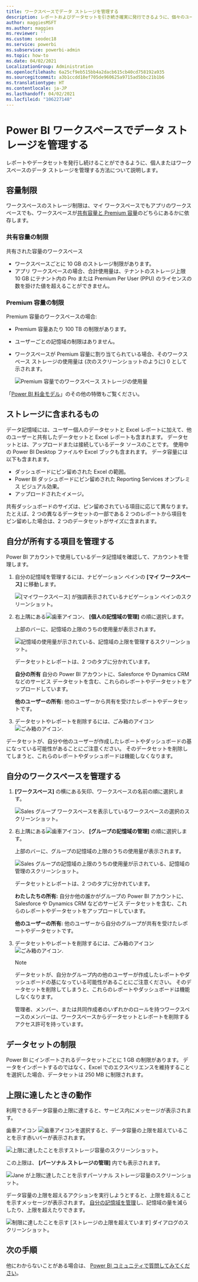 ```yaml
---
title: ワークスペースでデータ ストレージを管理する
description: レポートおよびデータセットを引き続き確実に発行できるように、個々のユーザーまたはワークスペース内のデータ記憶域を管理する方法について説明します。
author: maggiesMSFT
ms.author: maggies
ms.reviewer: ''
ms.custom: seodec18
ms.service: powerbi
ms.subservice: powerbi-admin
ms.topic: how-to
ms.date: 04/02/2021
LocalizationGroup: Administration
ms.openlocfilehash: 6a25cf9eb515bb4a2dacb615cb40cd758192a935
ms.sourcegitcommit: a3b1ccdd18ef705de960625a9715ad5bbc21b1b6
ms.translationtype: HT
ms.contentlocale: ja-JP
ms.lasthandoff: 04/02/2021
ms.locfileid: "106227148"
---
```

# <a name="manage-data-storage-in-power-bi-workspaces"></a>Power BI ワークスペースでデータ ストレージを管理する

レポートやデータセットを発行し続けることができるように、個人またはワークスペースのデータ ストレージを管理する方法について説明します。

## <a name="capacity-limits"></a>容量制限

ワークスペースのストレージ制限は、マイ ワークスペースでもアプリのワークスペースでも、ワークスペースが[共有容量と Premium 容量](../fundamentals/service-basic-concepts.md#capacities)のどちらにあるかに依存します。

### <a name="shared-capacity-limits"></a>共有容量の制限
共有された容量のワークスペース 

- ワークスペースごとに 10 GB のストレージ制限があります。
- アプリ ワークスペースの場合、合計使用量は、テナントのストレージ上限 10 GB にテナント内の Pro または Premium Per User (PPU) のライセンスの数を掛けた値を超えることができません。

### <a name="premium-capacity-limits"></a>Premium 容量の制限
Premium 容量のワークスペースの場合:
- Premium 容量あたり 100 TB の制限があります。
- ユーザーごとの記憶域の制限はありません。
- ワークスペースが Premium 容量に割り当てられている場合、そのワークスペース ストレージの使用量は (次のスクリーンショットのように) 0 として示されます。 

  ![Premium 容量でのワークスペース ストレージの使用量](media/service-admin-manage-your-data-storage-in-power-bi/workspace-storage-usage-premium.png)


「[Power BI 料金モデル](https://powerbi.microsoft.com/pricing)」のその他の特徴もご覧ください。

## <a name="whats-included-in-storage"></a>ストレージに含まれるもの

データ記憶域には、ユーザー個人のデータセットと Excel レポートに加えて、他のユーザーと共有したデータセットと Excel レポートも含まれます。 データセットとは、アップロードまたは接続しているデータ ソースのことです。 使用中の Power BI Desktop ファイルや Excel ブックも含まれます。 データ容量には以下も含まれます。

* ダッシュボードにピン留めされた Excel の範囲。
* Power BI ダッシュボードにピン留めされた Reporting Services オンプレミス ビジュアル効果。
* アップロードされたイメージ。

共有ダッシュボードのサイズは、ピン留めされている項目に応じて異なります。 たとえば、2 つの異なるデータセットの一部である 2 つのレポートから項目をピン留めした場合は、2 つのデータセットがサイズに含まれます。

## <a name="manage-items-you-own"></a>自分が所有する項目を管理する

Power BI アカウントで使用しているデータ記憶域を確認して、アカウントを管理します。

1. 自分の記憶域を管理するには、ナビゲーション ペインの **[マイ ワークスペース]** に移動します。
   
    ![[マイワークスペース] が強調表示されているナビゲーション ペインのスクリーンショット。](media/service-admin-manage-your-data-storage-in-power-bi/pbi_myworkspace.png)

2. 右上隅にある![歯車アイコン](media/service-admin-manage-your-data-storage-in-power-bi/pbi_gearicon.png)、 **[個人の記憶域の管理]** の順に選択します。
   
    上部のバーに、記憶域の上限のうちの使用量が表示されます。
   
    ![記憶域の使用量が示されている、記憶域の上限を管理するスクリーンショット。](media/service-admin-manage-your-data-storage-in-power-bi/pbi_persnlstorage.png)
   
    データセットとレポートは、2 つのタブに分かれています。
   
    **自分の所有** 自分の Power BI アカウントに、Salesforce や Dynamics CRM などのサービス データセットを含む、これらのレポートやデータセットをアップロードしています。  

    **他のユーザーの所有:** 他のユーザーから共有を受けたレポートやデータセットです。
1. データセットやレポートを削除するには、ごみ箱のアイコン ![ごみ箱のアイコン](media/service-admin-manage-your-data-storage-in-power-bi/pbi_deleteicon.png).

データセットが、自分や他のユーザーが作成したレポートやダッシュボードの基になっている可能性があることにご注意ください。 そのデータセットを削除してしまうと、これらのレポートやダッシュボードは機能しなくなります。

## <a name="manage-your-workspace"></a>自分のワークスペースを管理する
1. **[ワークスペース]** の横にある矢印、ワークスペースの名前の順に選択します。
   
    ![Sales グループ ワークスペースを表示しているワークスペースの選択のスクリーンショット。](media/service-admin-manage-your-data-storage-in-power-bi/pbi_groupworkspaces.png)
2. 右上隅にある![歯車アイコン](media/service-admin-manage-your-data-storage-in-power-bi/pbi_gearicon.png)、 **[グループの記憶域の管理]** の順に選択します。
   
    上部のバーに、グループの記憶域の上限のうちの使用量が表示されます。
   
    ![Sales グループの記憶域の上限のうちの使用量が示されている、記憶域の管理のスクリーンショット。](media/service-admin-manage-your-data-storage-in-power-bi/pbi_groupstorage.png)
   
    データセットとレポートは、2 つのタブに分かれています。
   
    **わたしたちの所有:** 自分か他の誰かがグループの Power BI アカウントに、Salesforce や Dynamics CRM などのサービス データセットを含む、これらのレポートやデータセットをアップロードしています。

    **他のユーザーの所有:** 他のユーザーから自分のグループが共有を受けたレポートやデータセットです。

3. データセットやレポートを削除するには、ごみ箱のアイコン ![ごみ箱のアイコン](media/service-admin-manage-your-data-storage-in-power-bi/pbi_deleteicon.png).
   
   > [!NOTE]
   > データセットが、自分かグループ内の他のユーザーが作成したレポートやダッシュボードの基になっている可能性があることにご注意ください。 そのデータセットを削除してしまうと、これらのレポートやダッシュボードは機能しなくなります。
   
   管理者、メンバー、または共同作成者のいずれかのロールを持つワークスペースのメンバーは、ワークスペースからデータセットとレポートを削除するアクセス許可を持っています。

## <a name="dataset-limits"></a>データセットの制限
Power BI にインポートされるデータセットごとに 1 GB の制限があります。 データをインポートするのではなく、Excel でのエクスペリエンスを維持することを選択した場合、データセットは 250 MB に制限されます。

## <a name="what-happens-when-you-reach-a-limit"></a>上限に達したときの動作
利用できるデータ容量の上限に達すると、サービス内にメッセージが表示されます。 

歯車アイコン ![歯車アイコン](media/service-admin-manage-your-data-storage-in-power-bi/pbi_gearicon.png)を選択すると、データ容量の上限を超えていることを示す赤いバーが表示されます。

![上限に達したことを示すストレージ容量のスクリーンショット。](media/service-admin-manage-your-data-storage-in-power-bi/manage-storage-limit.png)

この上限は、 **[パーソナル ストレージの管理]** 内でも表示されます。

 ![Jane が上限に達したことを示すパーソナル ストレージ容量のスクリーンショット。](media/service-admin-manage-your-data-storage-in-power-bi/manage-storage-limit2.png)

 データ容量の上限を超えるアクションを実行しようとすると、上限を超えることを示すメッセージが表示されます。 [自分の記憶域を管理](#manage-items-you-own)し、記憶域の量を減らしたり、上限を超えたりできます。

 ![制限に達したことを示す [ストレージの上限を超えています] ダイアログのスクリーンショット。](media/service-admin-manage-your-data-storage-in-power-bi/powerbi-pro-over-limit.png)

 ## <a name="next-steps"></a>次の手順

 他にわからないことがある場合は、 [Power BI コミュニティで質問してみてください](https://community.powerbi.com/)。
